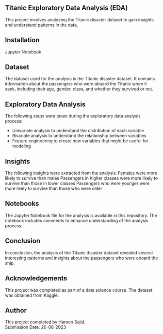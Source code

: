## Titanic Exploratory Data Analysis (EDA)
This project involves analyzing the Titanic disaster dataset to gain insights and understand patterns in the data.
## Installation
Jupyter Notebook
## Dataset
The dataset used for the analysis is the Titanic disaster dataset. It contains information about the passengers who were aboard the Titanic when it sank, including their age, gender, class, and whether they survived or not.
## Exploratory Data Analysis
The following steps were taken during the exploratory data analysis process:
* Univariate analysis to understand the distribution of each variable
* Bivariate analysis to understand the relationship between variables
* Feature engineering to create new variables that might be useful for modeling
## Insights
The following insights were extracted from the analysis:
Females were more likely to survive than males
Passengers in higher classes were more likely to survive than those in lower classes
Passengers who were younger were more likely to survive than those who were older
## Notebooks
The Jupyter Notebook file for the analysis is available in this repository. The notebook includes comments to enhance understanding of the analysis process.
## Conclusion
In conclusion, the analysis of the Titanic disaster dataset revealed several interesting patterns and insights about the passengers who were aboard the ship.
## Acknowledgements
This project was completed as part of a data science course. The dataset was obtained from Kaggle.
## Author
This project completed by Haroon Sajid.
<br>Submission Date: 20-08-2023
